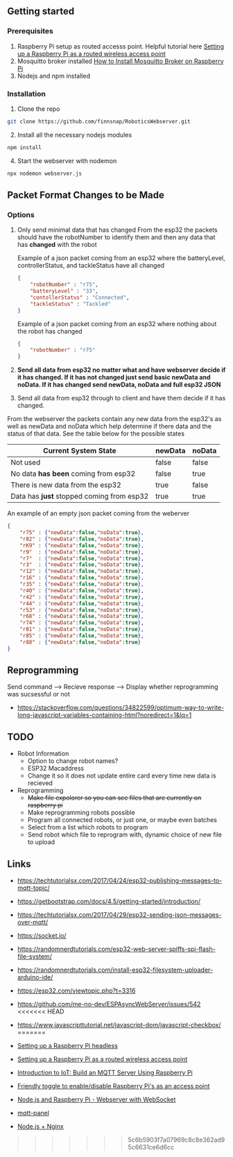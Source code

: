 ## Getting started

### Prerequisites
1. Raspberry Pi setup as routed accesss point. Helpful tutorial here [Setting up a Raspberry Pi as a routed wireless access point](https://www.raspberrypi.org/documentation/configuration/wireless/access-point-routed.md)
2. Mosquitto broker installed [How to Install Mosquitto Broker on Raspberry Pi](https://randomnerdtutorials.com/how-to-install-mosquitto-broker-on-raspberry-pi/)
3. Nodejs and npm installed

### Installation
1. Clone the repo
```sh
git clone https://github.com/finnsnap/RoboticsWebserver.git
```
2. Install all the necessary nodejs modules
```sh
npm install
```
4. Start the webserver with nodemon
```sh
npx nodemon webserver.js
```

## Packet Format Changes to be Made
### Options
1. Only send minimal data that has changed
    From the esp32 the packets should have the robotNumber to identify them and then any data that has **changed** with the robot

    Example of a json packet coming from an esp32 where the batteryLevel, controllerStatus, and tackleStatus have all changed
    ```json
    {
        "robotNumber" : "r75",
        "batteryLevel" : "33",
        "contollerStatus" : "Connected",
        "tackleStatus" : "Tackled"
    }
    ```

    Example of a json packet coming from an esp32 where nothing about the robot has changed
    ```json
    {
        "robotNumber" : "r75"
    }
    ```

2. **Send all data from esp32 no matter what and have webserver decide if it has changed. If it has not changed just send basic newData and noData. If it has changed send newData, noData and full esp32 JSON**
3. Send all data from esp32 through to client and have them decide if it has changed.

From the webserver the packets contain any new data from the esp32's as well as newData and noData which help determine if there data and the status of that data. See the table below for the possible states

| Current System State                            | newData | noData |
|-------------------------------------------------|---------|--------|
| Not used                                        | false   | false  |
| No data **has been** coming from esp32          | false   | true   |
| There is new data from the esp32                | true    | false  |
| Data has **just** stopped coming from esp32     | true    | true   |


An example of an empty json packet coming from the weberver

```json
{
    "r75" : {"newData":false,"noData":true},
    "r82" : {"newData":false,"noData":true},
    "rK9" : {"newData":false,"noData":true},
    "r9"  : {"newData":false,"noData":true},
    "r7"  : {"newData":false,"noData":true},
    "r3"  : {"newData":false,"noData":true},
    "r12" : {"newData":false,"noData":true},
    "r16" : {"newData":false,"noData":true},
    "r35" : {"newData":false,"noData":true},
    "r40" : {"newData":false,"noData":true},
    "r42" : {"newData":false,"noData":true},
    "r44" : {"newData":false,"noData":true},
    "r53" : {"newData":false,"noData":true},
    "r68" : {"newData":false,"noData":true},
    "r74" : {"newData":false,"noData":true},
    "r81" : {"newData":false,"noData":true},
    "r85" : {"newData":false,"noData":true},
    "r88" : {"newData":false,"noData":true}
}
```

## Reprogramming
Send command --> Recieve response --> Display whether reprogramming was sucsessful or not
* https://stackoverflow.com/questions/34822599/optimum-way-to-write-long-javascript-variables-containing-html?noredirect=1&lq=1

## TODO
* Robot Information
    * Option to change robot names?
    * ESP32 Macaddress 
    * Change it so it does not update entire card every time new data is recieved
* Reprogramming
    * ~~Make file expolorer so you can see files that are currently on raspberry pi~~
    * Make reprogramming robots possible
    * Program all connected robots, or just one, or maybe even batches
    * Select from a list which robots to program
    * Send robot which file to reprogram with, dynamic choice of new file to upload

## Links
* https://techtutorialsx.com/2017/04/24/esp32-publishing-messages-to-mqtt-topic/
* https://getbootstrap.com/docs/4.5/getting-started/introduction/
* https://techtutorialsx.com/2017/04/29/esp32-sending-json-messages-over-mqtt/
* https://socket.io/
* https://randomnerdtutorials.com/esp32-web-server-spiffs-spi-flash-file-system/
* https://randomnerdtutorials.com/install-esp32-filesystem-uploader-arduino-ide/
* https://esp32.com/viewtopic.php?t=3316
* https://github.com/me-no-dev/ESPAsyncWebServer/issues/542
<<<<<<< HEAD
* https://www.javascripttutorial.net/javascript-dom/javascript-checkbox/
=======

* [Setting up a Raspberry Pi headless](https://www.raspberrypi.org/documentation/configuration/wireless/headless.md)
* [Setting up a Raspberry Pi as a routed wireless access point](https://www.raspberrypi.org/documentation/configuration/wireless/access-point-routed.md)
* [Introduction to IoT: Build an MQTT Server Using Raspberry Pi](https://appcodelabs.com/introduction-to-iot-build-an-mqtt-server-using-raspberry-pi)
* [Friendly toggle to enable/disable Raspberry Pi's as an access point](https://www.raspberrypi.org/forums/viewtopic.php?t=266214)
* [Node.js and Raspberry Pi - Webserver with WebSocket](https://www.w3schools.com/nodejs/nodejs_raspberrypi_webserver_websocket.asp)
* [mqtt-panel](https://github.com/fabaff/mqtt-panel)
* [Node.js + Nginx](https://stackoverflow.com/questions/5009324/node-js-nginx-what-now)
>>>>>>> 5c6b5903f7a07969c8c8e362ad95c6631ce6d6cc
